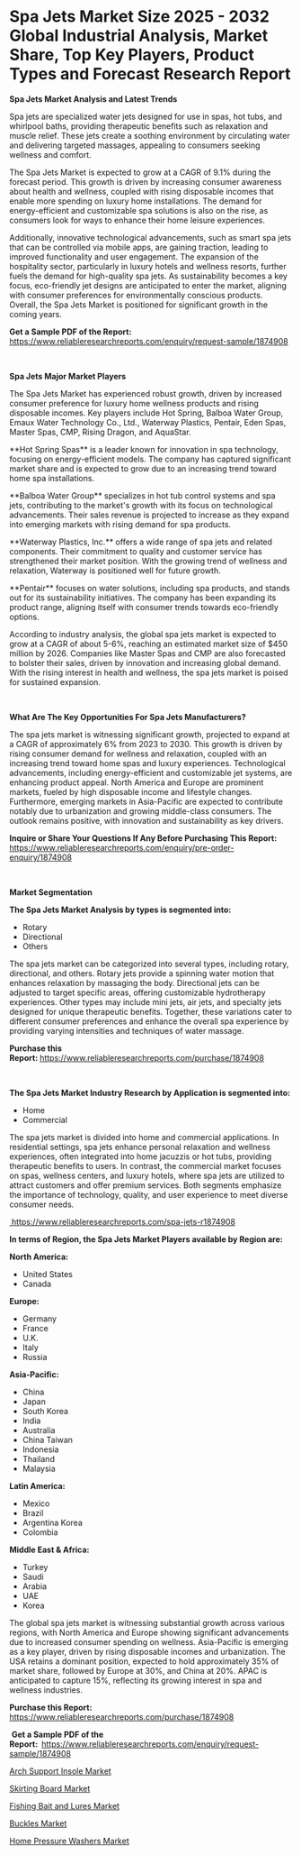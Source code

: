 <p><h1>Spa Jets Market Size 2025 - 2032 Global Industrial Analysis, Market Share, Top Key Players, Product Types and Forecast Research Report</h1></p><p><strong>Spa Jets Market Analysis and Latest Trends</strong></p>
<p><p>Spa jets are specialized water jets designed for use in spas, hot tubs, and whirlpool baths, providing therapeutic benefits such as relaxation and muscle relief. These jets create a soothing environment by circulating water and delivering targeted massages, appealing to consumers seeking wellness and comfort.</p><p>The Spa Jets Market is expected to grow at a CAGR of 9.1% during the forecast period. This growth is driven by increasing consumer awareness about health and wellness, coupled with rising disposable incomes that enable more spending on luxury home installations. The demand for energy-efficient and customizable spa solutions is also on the rise, as consumers look for ways to enhance their home leisure experiences.</p><p>Additionally, innovative technological advancements, such as smart spa jets that can be controlled via mobile apps, are gaining traction, leading to improved functionality and user engagement. The expansion of the hospitality sector, particularly in luxury hotels and wellness resorts, further fuels the demand for high-quality spa jets. As sustainability becomes a key focus, eco-friendly jet designs are anticipated to enter the market, aligning with consumer preferences for environmentally conscious products. Overall, the Spa Jets Market is positioned for significant growth in the coming years.</p></p>
<p><strong>Get a Sample PDF of the Report:&nbsp;</strong> <a href="https://www.reliableresearchreports.com/enquiry/request-sample/1874908?utm_campaign=7&utm_medium=2&utm_source=Github&utm_content=ia&utm_term=09022025&utm_id=spa-jets">https://www.reliableresearchreports.com/enquiry/request-sample/1874908</a></p>
<p>&nbsp;</p>
<p><strong>Spa Jets Major Market Players</strong></p>
<p><p>The Spa Jets Market has experienced robust growth, driven by increased consumer preference for luxury home wellness products and rising disposable incomes. Key players include Hot Spring, Balboa Water Group, Emaux Water Technology Co., Ltd., Waterway Plastics, Pentair, Eden Spas, Master Spas, CMP, Rising Dragon, and AquaStar.</p><p>**Hot Spring Spas** is a leader known for innovation in spa technology, focusing on energy-efficient models. The company has captured significant market share and is expected to grow due to an increasing trend toward home spa installations. </p><p>**Balboa Water Group** specializes in hot tub control systems and spa jets, contributing to the market's growth with its focus on technological advancements. Their sales revenue is projected to increase as they expand into emerging markets with rising demand for spa products.</p><p>**Waterway Plastics, Inc.** offers a wide range of spa jets and related components. Their commitment to quality and customer service has strengthened their market position. With the growing trend of wellness and relaxation, Waterway is positioned well for future growth.</p><p>**Pentair** focuses on water solutions, including spa products, and stands out for its sustainability initiatives. The company has been expanding its product range, aligning itself with consumer trends towards eco-friendly options.</p><p>According to industry analysis, the global spa jets market is expected to grow at a CAGR of about 5-6%, reaching an estimated market size of $450 million by 2026. Companies like Master Spas and CMP are also forecasted to bolster their sales, driven by innovation and increasing global demand. With the rising interest in health and wellness, the spa jets market is poised for sustained expansion.</p></p>
<p>&nbsp;</p>
<p><strong>What Are The Key Opportunities For Spa Jets Manufacturers?</strong></p>
<p><p>The spa jets market is witnessing significant growth, projected to expand at a CAGR of approximately 6% from 2023 to 2030. This growth is driven by rising consumer demand for wellness and relaxation, coupled with an increasing trend toward home spas and luxury experiences. Technological advancements, including energy-efficient and customizable jet systems, are enhancing product appeal. North America and Europe are prominent markets, fueled by high disposable income and lifestyle changes. Furthermore, emerging markets in Asia-Pacific are expected to contribute notably due to urbanization and growing middle-class consumers. The outlook remains positive, with innovation and sustainability as key drivers.</p></p>
<p><strong>Inquire or Share Your Questions If Any Before Purchasing This Report:</strong> <a href="https://www.reliableresearchreports.com/enquiry/pre-order-enquiry/1874908?utm_campaign=7&utm_medium=2&utm_source=Github&utm_content=ia&utm_term=09022025&utm_id=spa-jets">https://www.reliableresearchreports.com/enquiry/pre-order-enquiry/1874908</a></p>
<p>&nbsp;</p>
<p><strong>Market Segmentation</strong></p>
<p><strong>The Spa Jets Market Analysis by types is segmented into:</strong></p>
<p><ul><li>Rotary</li><li>Directional</li><li>Others</li></ul></p>
<p><p>The spa jets market can be categorized into several types, including rotary, directional, and others. Rotary jets provide a spinning water motion that enhances relaxation by massaging the body. Directional jets can be adjusted to target specific areas, offering customizable hydrotherapy experiences. Other types may include mini jets, air jets, and specialty jets designed for unique therapeutic benefits. Together, these variations cater to different consumer preferences and enhance the overall spa experience by providing varying intensities and techniques of water massage.</p></p>
<p><strong>Purchase this Report:&nbsp;</strong><a href="https://www.reliableresearchreports.com/purchase/1874908?utm_campaign=7&utm_medium=2&utm_source=Github&utm_content=ia&utm_term=09022025&utm_id=spa-jets">https://www.reliableresearchreports.com/purchase/1874908</a></p>
<p>&nbsp;</p>
<p><strong>The Spa Jets Market Industry Research by Application is segmented into:</strong></p>
<p><ul><li>Home</li><li>Commercial</li></ul></p>
<p><p>The spa jets market is divided into home and commercial applications. In residential settings, spa jets enhance personal relaxation and wellness experiences, often integrated into home jacuzzis or hot tubs, providing therapeutic benefits to users. In contrast, the commercial market focuses on spas, wellness centers, and luxury hotels, where spa jets are utilized to attract customers and offer premium services. Both segments emphasize the importance of technology, quality, and user experience to meet diverse consumer needs.</p></p>
<p><a href="https://www.reliableresearchreports.com/spa-jets-r1874908?utm_campaign=7&utm_medium=2&utm_source=Github&utm_content=ia&utm_term=09022025&utm_id=spa-jets">&nbsp;https://www.reliableresearchreports.com/spa-jets-r1874908</a></p>
<p><strong>In terms of Region, the Spa Jets Market Players available by Region are:</strong></p>
<p>
    <p> <strong> North America: </strong>
        <ul>
            <li>United States</li>
            <li>Canada</li>
        </ul>
        </p> 
    <p> <strong> Europe: </strong>
        <ul>
            <li>Germany</li>
            <li>France</li>
            <li>U.K.</li>
            <li>Italy</li>
            <li>Russia</li>
        </ul>
        </p> 
    <p> <strong> Asia-Pacific: </strong>
        <ul>
            <li>China</li>
            <li>Japan</li>
            <li>South Korea</li>
            <li>India</li>
            <li>Australia</li>
            <li>China Taiwan</li>
            <li>Indonesia</li>
            <li>Thailand</li>
            <li>Malaysia</li>
        </ul>
        </p> 
    <p> <strong> Latin America: </strong>
        <ul>
            <li>Mexico</li>
            <li>Brazil</li>
            <li>Argentina Korea</li>
            <li>Colombia</li>
        </ul>
        </p> 
    <p> <strong> Middle East & Africa: </strong>
        <ul>
            <li>Turkey</li>
            <li>Saudi</li>
            <li>Arabia</li>
            <li>UAE</li>
            <li>Korea</li>
        </ul>
    </p>
    </p>
<p><p>The global spa jets market is witnessing substantial growth across various regions, with North America and Europe showing significant advancements due to increased consumer spending on wellness. Asia-Pacific is emerging as a key player, driven by rising disposable incomes and urbanization. The USA retains a dominant position, expected to hold approximately 35% of market share, followed by Europe at 30%, and China at 20%. APAC is anticipated to capture 15%, reflecting its growing interest in spa and wellness industries.</p></p>
<p><strong>Purchase this Report: </strong><a href="https://www.reliableresearchreports.com/purchase/1874908?utm_campaign=7&utm_medium=2&utm_source=Github&utm_content=ia&utm_term=09022025&utm_id=spa-jets">https://www.reliableresearchreports.com/purchase/1874908</a></p>
<p>&nbsp;<strong>Get a Sample PDF of the Report:&nbsp;&nbsp;</strong><a href="https://www.reliableresearchreports.com/enquiry/request-sample/1874908?utm_campaign=7&utm_medium=2&utm_source=Github&utm_content=ia&utm_term=09022025&utm_id=spa-jets">https://www.reliableresearchreports.com/enquiry/request-sample/1874908</a></p>
<p><strong></strong></p>
<p><p><a href="https://github.com/carendesrochers299/Market-Research-Report-List-1/blob/main/arch-support-insole-market.md?utm_campaign=7&utm_medium=2&utm_source=Github&utm_content=ia&utm_term=09022025&utm_id=spa-jets">Arch Support Insole Market</a></p><p><a href="https://github.com/loppibsr/Market-Research-Report-List-1/blob/main/skirting-board-market.md?utm_campaign=7&utm_medium=2&utm_source=Github&utm_content=ia&utm_term=09022025&utm_id=spa-jets">Skirting Board Market</a></p><p><a href="https://github.com/alanepetevi/Market-Research-Report-List-1/blob/main/fishing-bait-and-lures-market.md?utm_campaign=7&utm_medium=2&utm_source=Github&utm_content=ia&utm_term=09022025&utm_id=spa-jets">Fishing Bait and Lures Market</a></p><p><a href="https://github.com/zitanebeibit9/Market-Research-Report-List-1/blob/main/buckles-market.md?utm_campaign=7&utm_medium=2&utm_source=Github&utm_content=ia&utm_term=09022025&utm_id=spa-jets">Buckles Market</a></p><p><a href="https://github.com/hannajuana198484/Market-Research-Report-List-1/blob/main/home-pressure-washers-market.md?utm_campaign=7&utm_medium=2&utm_source=Github&utm_content=ia&utm_term=09022025&utm_id=spa-jets">Home Pressure Washers Market</a></p></p>